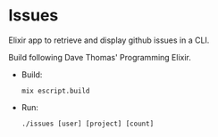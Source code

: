 # Issues

Elixir app to retrieve and display github issues in a CLI.

Build following Dave Thomas' Programming Elixir.

- Build:

  `mix escript.build`

- Run:

  `./issues [user] [project] [count]`